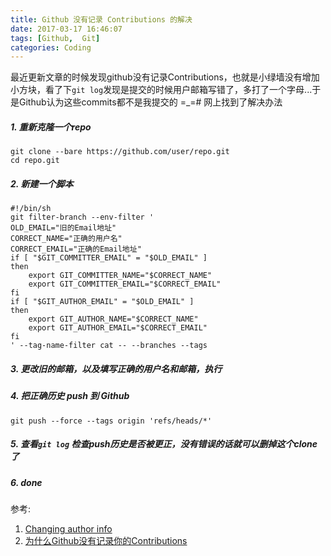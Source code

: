 ```yaml
---
title: Github 没有记录 Contributions 的解决
date: 2017-03-17 16:46:07
tags: [Github,  Git]
categories: Coding
---
```

<script src="https://ob5vt1k7f.qnssl.com/pangu.js"></script>

最近更新文章的时候发现github没有记录Contributions，也就是小绿墙没有增加小方块，看了下`git log`发现是提交的时候用户邮箱写错了，多打了一个字母...于是Github认为这些commits都不是我提交的 =_=#
网上找到了解决办法

<!-- more -->

##### 1. 重新克隆一个repo

```
git clone --bare https://github.com/user/repo.git
cd repo.git
```

##### 2. 新建一个脚本

```
#!/bin/sh
git filter-branch --env-filter '
OLD_EMAIL="旧的Email地址"
CORRECT_NAME="正确的用户名"
CORRECT_EMAIL="正确的Email地址"
if [ "$GIT_COMMITTER_EMAIL" = "$OLD_EMAIL" ]
then
    export GIT_COMMITTER_NAME="$CORRECT_NAME"
    export GIT_COMMITTER_EMAIL="$CORRECT_EMAIL"
fi
if [ "$GIT_AUTHOR_EMAIL" = "$OLD_EMAIL" ]
then
    export GIT_AUTHOR_NAME="$CORRECT_NAME"
    export GIT_AUTHOR_EMAIL="$CORRECT_EMAIL"
fi
' --tag-name-filter cat -- --branches --tags
```

##### 3. 更改旧的邮箱，以及填写正确的用户名和邮箱，执行

##### 4. 把正确历史 push 到 Github

```
git push --force --tags origin 'refs/heads/*'
```

##### 5. 查看`git log` 检查push历史是否被更正，没有错误的话就可以删掉这个clone了

##### 6. done

参考:
1. [Changing author info](https://help.github.com/articles/changing-author-info/)
2. [为什么Github没有记录你的Contributions](https://segmentfault.com/a/1190000004318632)

<script>pangu.spacingPage();</script>
